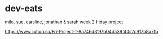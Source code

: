 # dev-eats
milo, sue, caroline, jonathan &amp; sarah week 2 friday project

https://www.notion.so/Fri-Project-1-8a746d3197b04d539f40c2c917b8a7fb
